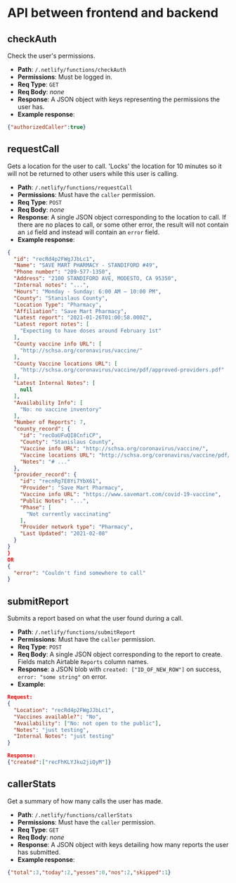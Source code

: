 # API between frontend and backend

## checkAuth

Check the user's permissions.


- **Path**: `/.netlify/functions/checkAuth`
- **Permissions**: Must be logged in.
- **Req Type**: `GET`
- **Req Body**: _none_
- **Response**: A JSON object with keys representing the permissions the user has.
- **Example response**:
```json
{"authorizedCaller":true}
```


## requestCall

Gets a location for the user to call. 'Locks' the location for 10 minutes so it will not be returned to other users while this user is calling.

- **Path**: `/.netlify/functions/requestCall`
- **Permissions**: Must have the `caller` permission.
- **Req Type**: `POST`
- **Req Body**: _none_
- **Response**: A single JSON object corresponding to the location to call. If there are no places to call, or some other error, the result will not contain an `id` field and instead will contain an `error` field.
- **Example response**:
```json
{
  "id": "recRd4p2FWgJJbLc1",
  "Name": "SAVE MART PHARMACY - STANDIFORD #49",
  "Phone number": "209-577-1350",
  "Address": "2100 STANDIFORD AVE, MODESTO, CA 95350",
  "Internal notes": "...",
  "Hours": "Monday - Sunday: 6:00 AM – 10:00 PM",
  "County": "Stanislaus County",
  "Location Type": "Pharmacy",
  "Affiliation": "Save Mart Pharmacy",
  "Latest report": "2021-01-26T01:00:58.000Z",
  "Latest report notes": [
    "Expecting to have doses around February 1st"
  ],
  "County vaccine info URL": [
    "http://schsa.org/coronavirus/vaccine/"
  ],
  "County Vaccine locations URL": [
    "http://schsa.org/coronavirus/vaccine/pdf/approved-providers.pdf"
  ],
  "Latest Internal Notes": [
    null
  ],
  "Availability Info": [
    "No: no vaccine inventory"
  ],
  "Number of Reports": 7,
  "county_record": {
    "id": "recOaUFuQI8CnfiCP",
    "County": "Stanislaus County",
    "Vaccine info URL": "http://schsa.org/coronavirus/vaccine/",
    "Vaccine locations URL": "http://schsa.org/coronavirus/vaccine/pdf/approved-providers.pdf",
    "Notes": "# ..."
  },
  "provider_record": {
    "id": "recnRg7E8Yi7YbX61",
    "Provider": "Save Mart Pharmacy",
    "Vaccine info URL": "https://www.savemart.com/covid-19-vaccine",
    "Public Notes": "...",
    "Phase": [
      "Not currently vaccinating"
    ],
    "Provider network type": "Pharmacy",
    "Last Updated": "2021-02-08"
  }
}
}
OR
{
  "error": "Couldn't find somewhere to call"
}
```

## submitReport

Submits a report based on what the user found during a call.

- **Path**: `/.netlify/functions/submitReport`
- **Permissions**: Must have the `caller` permission.
- **Req Type**: `POST`
- **Req Body**: A single JSON object corresponding to the report to create. Fields match Airtable `Reports` column names.
- **Response**: a JSON blob with `created: ["ID_OF_NEW_ROW"]` on success, `error: "some string"` on error.
- **Example**:
```json
Request:
{
  "Location": "recRd4p2FWgJJbLc1",
  "Vaccines available?": "No",
  "Availability": ["No: not open to the public"],
  "Notes": "just testing",
  "Internal Notes": "just testing"
}

Response:
{"created":["recFhKLYJku2jiQyM"]}
```

## callerStats

Get a summary of how many calls the user has made.

- **Path**: `/.netlify/functions/callerStats`
- **Permissions**: Must have the `caller` permission.
- **Req Type**: `GET`
- **Req Body**: _none_
- **Response**: A JSON object with keys detailing how many reports the user has submitted.
- **Example response**:
```json
{"total":3,"today":2,"yesses":0,"nos":2,"skipped":1}
```
